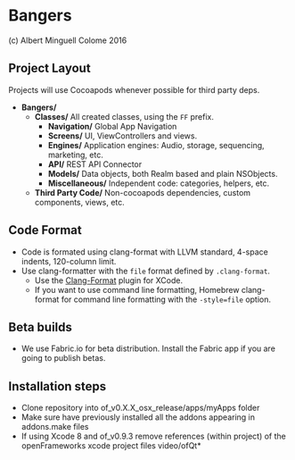 # Bangers

(c) Albert Minguell Colome 2016

## Project Layout

Projects will use Cocoapods whenever possible for third party deps.

- **Bangers/**
  - **Classes/**  All created classes, using the `FF` prefix.
    - **Navigation/** Global App Navigation
    - **Screens/** UI, ViewControllers and views.
    - **Engines/** Application engines: Audio, storage, sequencing, marketing, etc.       
    - **API/** REST API Connector           
    - **Models/** Data objects, both Realm based and plain NSObjects.       
    - **Miscellaneous/** Independent code: categories, helpers, etc.
  - **Third Party Code/** Non-cocoapods dependencies, custom components, views, etc.

## Code Format

- Code is formated using clang-format with LLVM standard, 4-space indents, 120-column limit.
- Use clang-formatter with the `file` format defined by `.clang-format`.
    - Use the [Clang-Format](https://github.com/travisjeffery/ClangFormat-Xcode) plugin for XCode.
    - If you want to use command line formatting, Homebrew clang-format for command line formatting with the `-style=file` option.


## Beta builds

- We use Fabric.io for beta distribution. Install the Fabric app if you are going to publish betas.

## Installation steps

- Clone repository into of_v0.X.X_osx_release/apps/myApps folder
- Make sure have previously installed all the addons appearing in addons.make files
- If using Xcode 8 and of_v0.9.3 remove references (within project) of the openFrameworks xcode project files video/ofQt*




